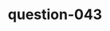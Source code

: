 ---
layout: question
title: question-043
number: 043
question: Name something you'd hate to find swimming around in your bathtub.
answer1: Rat/Mouse | 37
answer2: Snake | 22
answer3: Cockroach | 21
answer4: Spider | 7
answer5: Lizard | 3
answer6: Dog | 3
answer7: Alligator | 2
answer8: Fish | 2
answer9:
answer10:
---